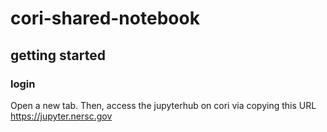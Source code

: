 # cori-shared-notebook
## getting started
### login
Open a new tab. Then, access the jupyterhub on cori via copying this URL https://jupyter.nersc.gov


